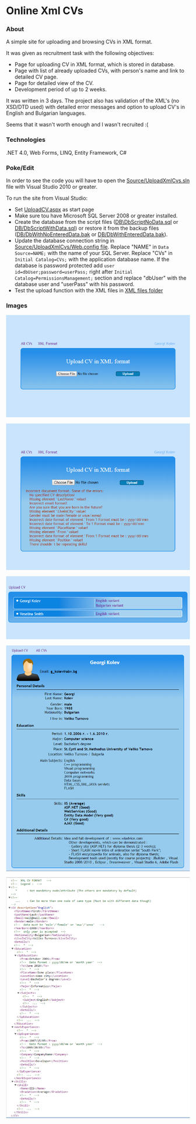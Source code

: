 # Online Xml CVs

### About

A simple site for uploading and browsing CVs in XML format.

It was given as recruitment task with the following objectives:
-  Page for uploading CV in XML format, which is stored in database.
-  Page with list of already uploaded CVs, with person's name and link to detailed CV page.
-  Page for detailed view of the CV.
-  Development period of up to 2 weeks.

It was written in 3 days. The project also has validation of the XML's (no XSD/DTD used) with detailed error messages and option to upload CV's in English and Bulgarian languages.

Seems that it wasn't worth enough and I wasn't recruited :(

### Technologies

.NET 4.0, Web Forms, LINQ, Entity Framework, C#

### Poke/Edit

In order to see the code you will have to open the [Source/UploadXmlCvs.sln](https://github.com/raste/OnlineXmlCVs/blob/master/Source/UploadXmlCvs.sln) file with Visual Studio 2010 or greater.

To run the site from Visual Studio: 
- Set [UploadCV.aspx](https://github.com/raste/OnlineXmlCVs/blob/master/Source/UploadXmlCvs/UploadCV.aspx) as start page 
- Make sure tou have Microsoft SQL Server 2008 or greater installed. 
- Create the database from the script files ([DB\DbScriptNoData.sql](https://github.com/raste/OnlineXmlCVs/blob/master/DB/DbScriptNoData.sql) or [DB/DbScriptWithData.sql](https://github.com/raste/OnlineXmlCVs/blob/master/DB/DbScriptWithData.sql)) or restore it from the backup files ([DB/DbWithNoEnteredData.bak](https://github.com/raste/OnlineXmlCVs/blob/master/DB/DbWithNoEnteredData.bak) or [DB/DbWithEnteredData.bak](https://github.com/raste/OnlineXmlCVs/blob/master/DB/DbWithEnteredData.bak)).
- Update the database connection string in [Source/UploadXmlCvs/Web.config file](https://github.com/raste/OnlineXmlCVs/blob/master/Source/UploadXmlCvs/Web.config). Replace "NAME" in `Data Source=NAME;` with the name of your SQL Server. Replace "CVs" in `Initial Catalog=CVs;` with the application database name. If the database is password protected add `user id=dbUser;password=userPass;` right after `Initial Catalog=PermissionsManagement;` section and replace "dbUser" with the database user and "userPass" with his password.
- Test the upload function with the XML files in [XML files folder](https://github.com/raste/OnlineXmlCVs/tree/master/XML%20files) 

### Images

![alt text](https://github.com/raste/OnlineXmlCVs/blob/master/screenshots/Upload.png "Upload screen")

![alt text](https://github.com/raste/OnlineXmlCVs/blob/master/screenshots/Validation.png "Validation")

![alt text](https://github.com/raste/OnlineXmlCVs/blob/master/screenshots/AllCVs.png "Uploaded CVs")

![alt text](https://github.com/raste/OnlineXmlCVs/blob/master/screenshots/CV.png "CV")

![alt text](https://github.com/raste/OnlineXmlCVs/blob/master/screenshots/XMLFormat.png "XML format description")
